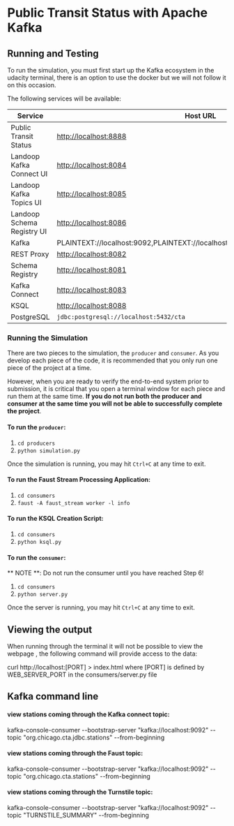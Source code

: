 # Public Transit Status with Apache Kafka

## Running and Testing

To run the simulation, you must first start up the Kafka ecosystem in the udacity terminal, there is an option to use the docker but we will not follow it on this occasion.

The following services will be available:

| Service | Host URL | Username | Password |
| --- | --- | --- | --- |
| Public Transit Status | [http://localhost:8888](http://localhost:8888) 
| Landoop Kafka Connect UI | [http://localhost:8084](http://localhost:8084)
| Landoop Kafka Topics UI | [http://localhost:8085](http://localhost:8085)
| Landoop Schema Registry UI | [http://localhost:8086](http://localhost:8086)
| Kafka | PLAINTEXT://localhost:9092,PLAINTEXT://localhost:9093,PLAINTEXT://localhost:9094
| REST Proxy | [http://localhost:8082](http://localhost:8082/) 
| Schema Registry | [http://localhost:8081](http://localhost:8081/ )
| Kafka Connect | [http://localhost:8083](http://localhost:8083) 
| KSQL | [http://localhost:8088](http://localhost:8088) 
| PostgreSQL | `jdbc:postgresql://localhost:5432/cta` |  `cta_admin` | `chicago` |

### Running the Simulation

There are two pieces to the simulation, the `producer` and `consumer`. As you develop each piece of the code, it is recommended that you only run one piece of the project at a time.

However, when you are ready to verify the end-to-end system prior to submission, it is critical that you open a terminal window for each piece and run them at the same time. **If you do not run both the producer and consumer at the same time you will not be able to successfully complete the project**.

#### To run the `producer`:

1. `cd producers`
2. `python simulation.py`

Once the simulation is running, you may hit `Ctrl+C` at any time to exit.

#### To run the Faust Stream Processing Application:
1. `cd consumers`
2. `faust -A faust_stream worker -l info`


#### To run the KSQL Creation Script:
1. `cd consumers`
2. `python ksql.py`

#### To run the `consumer`:

** NOTE **: Do not run the consumer until you have reached Step 6!
1. `cd consumers`
2. `python server.py`

Once the server is running, you may hit `Ctrl+C` at any time to exit.

## Viewing the output
 When running through the terminal it will not be possible to view the webpage , the following command will provide access to the data:
 
curl http://localhost:[PORT] > index.html where [PORT] is defined by WEB_SERVER_PORT in the consumers/server.py file

## Kafka command line
#### view stations coming through the Kafka connect topic:
kafka-console-consumer --bootstrap-server "kafka://localhost:9092" --topic "org.chicago.cta.jdbc.stations" --from-beginning
#### view stations coming through the Faust topic:
kafka-console-consumer --bootstrap-server "kafka://localhost:9092" --topic "org.chicago.cta.stations" --from-beginning
#### view stations coming through the Turnstile topic:
kafka-console-consumer --bootstrap-server "kafka://localhost:9092" --topic "TURNSTILE_SUMMARY" --from-beginning